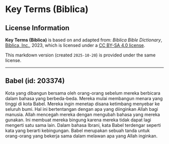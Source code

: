 # Key Terms (Biblica)

## License Information

**Key Terms (Biblica)** is based on and adapted from: _Biblica Bible Dictionary_, [Biblica, Inc.](https://www.biblica.com/), 2023, which is licensed under a [CC BY-SA 4.0 license](https://creativecommons.org/licenses/by-sa/4.0/legalcode.en).

This markdown version (created `2025-10-20`) is provided under the same license.



--------------------------------

## Babel (id: 203374)

Kota yang dibangun bersama oleh orang\-orang sebelum mereka berbicara dalam bahasa yang berbeda\-beda. Mereka mulai membangun menara yang tinggi di kota Babel. Mereka ingin menetap disana ketimbang menyebar ke seluruh bumi. Hal ini bertentangan dengan apa yang diinginkan Allah bagi manusia. Allah mencegah mereka dengan mengubah bahasa yang mereka gunakan. Ini membuat mereka bingung karena mereka tidak dapat lagi mengerti satu sama lain. Dalam bahasa Ibrani, kata Babel terdengar seperti kata yang berarti kebingungan. Babel merupakan sebuah tanda untuk orang\-orang yang bekerja sama dalam melawan apa yang Allah inginkan.



